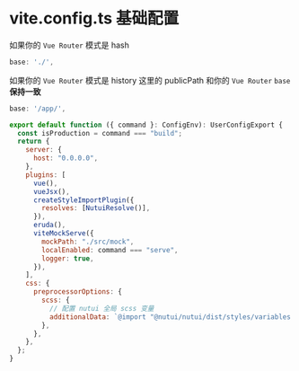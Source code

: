 # vite.config.ts 基础配置

如果你的 `Vue Router` 模式是 hash

```javascript
base: './',
```

如果你的 `Vue Router` 模式是 history 这里的 publicPath 和你的 `Vue Router` `base` **保持一致**

```javascript
base: '/app/',
```

```javascript
export default function ({ command }: ConfigEnv): UserConfigExport {
  const isProduction = command === "build";
  return {
    server: {
      host: "0.0.0.0",
    },
    plugins: [
      vue(),
      vueJsx(),
      createStyleImportPlugin({
        resolves: [NutuiResolve()],
      }),
      eruda(),
      viteMockServe({
        mockPath: "./src/mock",
        localEnabled: command === "serve",
        logger: true,
      }),
    ],
    css: {
      preprocessorOptions: {
        scss: {
          // 配置 nutui 全局 scss 变量
          additionalData: `@import "@nutui/nutui/dist/styles/variables.scss";`,
        },
      },
    },
  };
}
```
